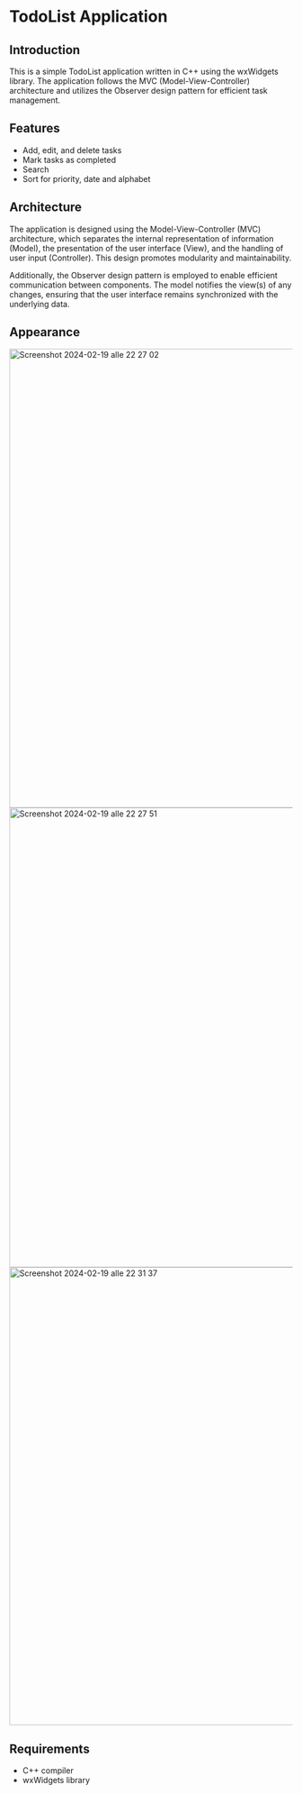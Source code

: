 # TodoList Application

## Introduction
This is a simple TodoList application written in C++ using the wxWidgets library. The application follows the MVC (Model-View-Controller) architecture and utilizes the Observer design pattern for efficient task management.

## Features
- Add, edit, and delete tasks
- Mark tasks as completed
- Search
- Sort for priority, date and alphabet

## Architecture
The application is designed using the Model-View-Controller (MVC) architecture, which separates the internal representation of information (Model), the presentation of the user interface (View), and the handling of user input (Controller). This design promotes modularity and maintainability.

Additionally, the Observer design pattern is employed to enable efficient communication between components. The model notifies the view(s) of any changes, ensuring that the user interface remains synchronized with the underlying data.

## Appearance
<img width="815" alt="Screenshot 2024-02-19 alle 22 27 02" src="https://github.com/Cappetti99/ToDoList/assets/139121694/2871a555-785f-4261-bb86-4263cbd7d103">
<img width="816" alt="Screenshot 2024-02-19 alle 22 27 51" src="https://github.com/Cappetti99/ToDoList/assets/139121694/3c763ef5-9ded-4853-ae11-05ec20d49b21">
<img width="813" alt="Screenshot 2024-02-19 alle 22 31 37" src="https://github.com/Cappetti99/ToDoList/assets/139121694/2684dee2-3706-437f-81b3-c80f483325b0">



## Requirements
- C++ compiler
- wxWidgets library 

